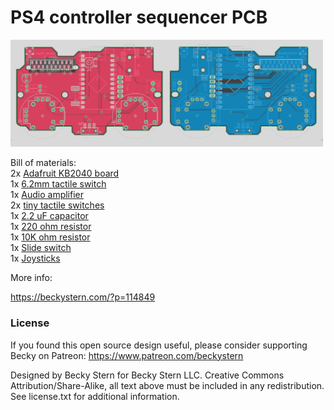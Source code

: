 # PS4 controller sequencer PCB
 <a href="https://beckystern.com/?p=114849"><img src="assets/image.jpg?raw=true" width="500px"></a>

Bill of materials:<br/>
2x <a href="https://www.digikey.com/en/products/detail/adafruit-industries-llc/5302/15794634">Adafruit KB2040 board</a><br/>
1x <a href="https://www.digikey.com/en/products/detail/w%C3%BCrth-elektronik/430451035836/5209030">6.2mm tactile switch</a><br/>
1x <a href="https://www.digikey.com/en/products/detail/adafruit-industries-llc/2130/5761279">Audio amplifier</a><br/>
2x <a href="https://www.digikey.com/en/products/detail/mitsumi-electric-company-ltd/R-667834/11591283">tiny tactile switches</a><br/>
1x <a href="https://www.digikey.com/en/products/detail/rubycon/50YXF10MEFC5X11/3562878">2.2 uF capacitor</a><br/>
1x <a href="https://www.digikey.com/en/products/detail/stackpole-electronics-inc/CF14JT220R/1741346">220 ohm resistor</a><br/>
1x <a href="https://www.digikey.com/en/products/detail/stackpole-electronics-inc/CF14JT1K00/1741314">10K ohm resistor</a><br/>
1x <a href="https://www.digikey.com/en/products/detail/c-k/JS102011SAQN/1640095">Slide switch</a><br/>
1x <a href="https://www.digikey.com/en/products/detail/c-k/THB001P/11687191">Joysticks</a><br/>

More info:

https://beckystern.com/?p=114849

### License

If you found this open source design useful, please consider supporting Becky on Patreon: https://www.patreon.com/beckystern

Designed by Becky Stern for Becky Stern LLC.
Creative Commons Attribution/Share-Alike, all text above must be included in any redistribution. 
See license.txt for additional information.

